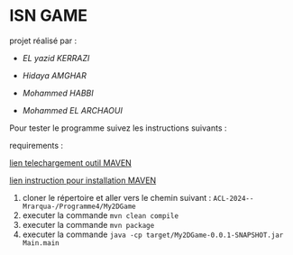 # ISN GAME

projet réalisé par : 

* *EL yazid KERRAZI*

* *Hidaya AMGHAR*

* *Mohammed HABBI*

* *Mohammed EL ARCHAOUI*


Pour tester le programme suivez les instructions suivants :

requirements :

[lien telechargement outil MAVEN](https://maven.apache.org/download.cgi)

[lien instruction pour installation MAVEN](https://maven.apache.org/install.html)

1) cloner le répertoire et aller vers le chemin suivant : ```ACL-2024--Mrarqua-/Programme4/My2DGame```
2) executer la commande ``` mvn clean compile ```
3) executer la commande ``` mvn package ```
4) executer la commande ``` java -cp target/My2DGame-0.0.1-SNAPSHOT.jar Main.main ```
